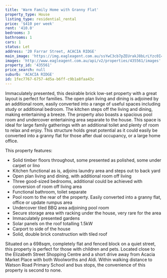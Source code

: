 ```yaml
---
title: 'Warm Family Home with Granny Flat'
property_type: House
listing_type: residential_rental
price: '$410 per week'
rent: '410.0'
bedrooms: 3
bathrooms: 1
cars: 1
status: Let
address: '20 Farrar Street, ACACIA RIDGE'
main_image: 'https://img.eagleagent.com.au/ssYwC3cb7pZEUrakJ8bLrLYzc0I=/1280x854/smart/https://s3-us-west-2.amazonaws.com/eagleagent-orig/images/6825621/425628638-image-M.jpg'
images: 'http://www.eagleagent.com.au/api/v2/properties/435561/images'
property_id: '435561'
price_search: null
suburb: 'ACACIA RIDGE'
id: 1fec7767-6757-4d5a-b6ff-c9b1a8faa43c
---
```

Immaculately presented, this desirable brick low-set property with a great layout is perfect for families. The open plan living and dining is adjoined by an additional room, easily converted into a range of useful spaces including study or additional bedroom. The kitchen steps off the living and dining, making entertaining a breeze. The property also boasts a spacious pool room and undercover entertaining area separate to the house. This space is ideal for large family gatherings with an additional toilet and plenty of room to relax and enjoy. This structure holds great potential as it could easily be converted into a granny flat for those after dual occupancy, or a large home office.

This property features:

*  Solid timber floors throughout, some presented as polished, some under carpet or lino
*  Kitchen functional as is, adjoins laundry area and steps out to back yard
*  Open plan living and dining, with additional room off living
*  Three good-sized bedrooms, additional could be achieved with conversion of room off living area
*  Functional bathroom, toilet separate
*  Pool room to the rear of the property. Easily converted into a granny flat, office or update rumpus area
*  Undercover tiled BBQ area adjoining pool room
*  Secure storage area with racking under the house, very rare for the area
*  Immaculately presented gardens
*  Solar panels on the roof totalling 1.5kW
*  Carport to side of the house
*  Solid, double brick construction with tiled roof

Situated on a 698sqm, completely flat and fenced block on a quiet street, this property is perfect for those with children and pets. Located close to the Elizabeth Street Shopping Centre and a short drive away from Acacia Market Place with both Woolworths and Aldi. Within walking distance to Watson Road Primary School and bus stops, the convenience of this property is second to none.